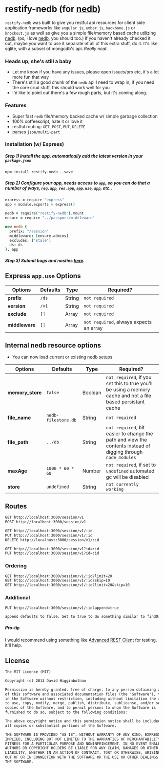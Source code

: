 # restify-nedb (for [nedb](https://github.com/louischatriot/nedb))

`restify-nedb` was built to give you restful api resources for client side application frameworks like `angular.js`, `ember.js`, `backbone.js` or `knockout.js` as well as give you a simple file/memory based cache utilizing [nedb](https://github.com/louischatriot/nedb). (ps, i love [nedb](https://github.com/louischatriot/nedb), you should too.) If you haven't already checked it out, maybe you want to use it separate of all of this extra stuff, do it. It's like sqlite, with a subset of mongodb's api. _Really neat._

### Heads up, she's still a baby
- Let me know if you have any issues, please open issues/prs etc, it's a lot more fun that way
- There's still a good chunk of the `nedb` api I need to wrap in, if you need the core crud stuff, this should work well for you
- I'd like to point out there's a few rough parts, but it's coming along.  

### Features
- Super fast `nedb` file/memory backed cache w/ simple garbage collection
- 100% coffeescript, hate it or love it 
- restful routing: `GET`, `POST`, `PUT`, `DELETE` 
- parses `json/multi-part`

### Installation (w/ Express)

##### Step 1) Install the app, automatically add the latest version in your `package.json`

```
npm install restify-nedb --save
```

##### Step 2) Configure your app, needs access to `app`, so you can do that a number of ways, `req.app`, `res.app`, `app.use`, `app`, etc..

```coffee
express = require "express"
app = module.exports = express()

nedb = require("restify-nedb").mount
ensure = require "../passport/middleware"

new nedb {
  prefix: "/session"
  middleware: [ensure.admins]
  excludes: ['stale']
  ds: ds
}, app
```

##### Step 3) Submit bugs and nasties [here](https://github.com/dhigginbotham/restify-nedb/issues).

## Express `app.use` Options
Options | Defaults | Type | Required? 
--- | --- | --- | ---
**prefix** | `/ds` | String | `not required`
**version** | `/v1` | String | `not required`
**exclude** | `[]` | Array | `not required`
**middleware** | `[]` | Array | `not required`, always expects an array

## Internal nedb resource options
- You can now load current or existing nedb setups

Options | Defaults | Type | Required? 
--- | --- | --- | ---
**memory_store** | `false` | Boolean | `not required`, if you set this to true you'll be using a memory cache and not a file based persistant cache
**file_name** | `nedb-filestore.db` | String | `not required`
**file_path** | `../db` | String | `not required`, bit easier to change the path and view the contents instead of digging through `node_modules`
**maxAge** | `1000 * 60 * 60` | Number | `not required`, if set to `undefined` automated gc will be disabled
**store** | `undefined` | String | `not currently working`


## Routes

```md
GET http://localhost:3000/session/v1
POST http://localhost:3000/session/v1

GET http://localhost:3000/session/v1/:id
PUT http://localhost:3000/session/v1/:id
DELETE http://localhost:3000/session/v1/:id

GET http://localhost:3000/session/v1?id=:id
PUT http://localhost:3000/session/v1?id=:id
```
### Ordering

```md
GET http://localhost:3000/session/v1/:id?limit=20
GET http://localhost:3000/session/v1/:id?skip=10
GET http://localhost:3000/session/v1/:id?limit=20&skip=10
```

### Additional

```md
PUT http://localhost:3000/session/v1/:id?append=true

append defaults to false. Set to true to do something similar to findOrUpdate
```

##### Pro-tip
I would recommend using something like [Advanced REST Client](https://chrome.google.com/webstore/detail/advanced-rest-client/hgmloofddffdnphfgcellkdfbfbjeloo?hl=en-US) for testing, it'll help.

## License
```md
The MIT License (MIT)

Copyright (c) 2013 David Higginbotham 

Permission is hereby granted, free of charge, to any person obtaining a copy
of this software and associated documentation files (the "Software"), to deal
in the Software without restriction, including without limitation the rights
to use, copy, modify, merge, publish, distribute, sublicense, and/or sell
copies of the Software, and to permit persons to whom the Software is
furnished to do so, subject to the following conditions:

The above copyright notice and this permission notice shall be included in
all copies or substantial portions of the Software.

THE SOFTWARE IS PROVIDED "AS IS", WITHOUT WARRANTY OF ANY KIND, EXPRESS OR
IMPLIED, INCLUDING BUT NOT LIMITED TO THE WARRANTIES OF MERCHANTABILITY,
FITNESS FOR A PARTICULAR PURPOSE AND NONINFRINGEMENT. IN NO EVENT SHALL THE
AUTHORS OR COPYRIGHT HOLDERS BE LIABLE FOR ANY CLAIM, DAMAGES OR OTHER
LIABILITY, WHETHER IN AN ACTION OF CONTRACT, TORT OR OTHERWISE, ARISING FROM,
OUT OF OR IN CONNECTION WITH THE SOFTWARE OR THE USE OR OTHER DEALINGS IN
THE SOFTWARE.
```
